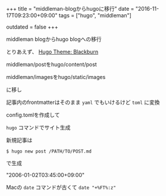 +++
title = "middleman-blogからhugoに移行"
date = "2016-11-17T09:23:00+09:00"
tags = ["hugo", "middleman"]

outdated = false
+++

middleman blogからhugo blogへの移行

とりあえず、 [Hugo Theme: Blackburn](http://themes.gohugo.io/blackburn/) 

middleman/postをhugo/content/post

middleman/imagesをhugo/static/images

に移し

記事内のfrontmatterはそのまま `yaml` でもいけるけど `toml` に変換

config.tomlを作成して

`hugo` コマンドでサイト生成

新規記事は

```
$ hugo new post /PATH/TO/POST.md
```

で生成



"2006-01-02T03:45:00+09:00"

Macの `date` コマンドが古くて `date "+%FT%:z"`